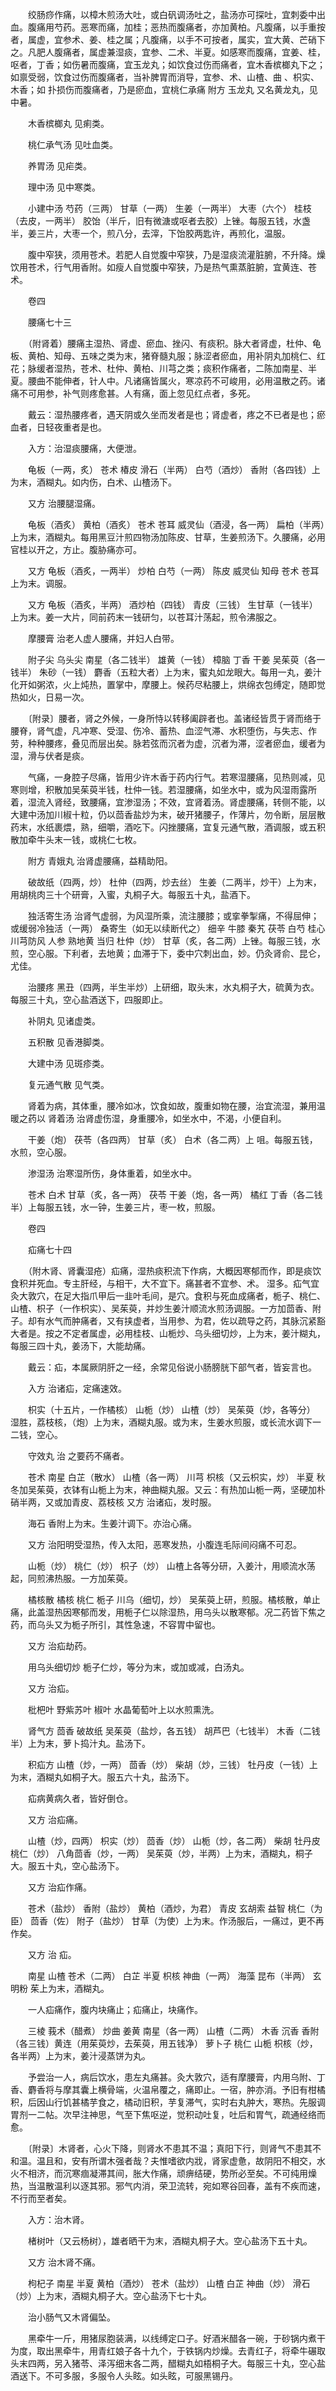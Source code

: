 <!-- { "loadSidebar": true } -->
　　绞肠痧作痛，以樟木煎汤大吐，或白矾调汤吐之，盐汤亦可探吐，宜刺委中出血。腹痛用芍药。恶寒而痛，加桂；恶热而腹痛者，亦加黄柏。凡腹痛，以手重按者，属虚，宜参术、姜、桂之属；凡腹痛，以手不可按者，属实，宜大黄、芒硝下之。凡肥人腹痛者，属虚兼湿痰，宜参、二术、半夏。如感寒而腹痛，宜姜、桂，呕者，丁香；如伤暑而腹痛，宜玉龙丸；如饮食过伤而痛者，宜木香槟榔丸下之；如禀受弱，饮食过伤而腹痛者，当补脾胃而消导，宜参、术、山楂、曲 、枳实、木香；如 扑损伤而腹痛者，乃是瘀血，宜桃仁承痛 附方  玉龙丸  又名黄龙丸，见中暑。

　　木香槟榔丸  见痢类。

　　桃仁承气汤  见吐血类。

　　养胃汤  见疟类。

　　理中汤  见中寒类。

　　小建中汤 芍药（三两） 甘草（一两） 生姜（一两半） 大枣（六个） 桂枝（去皮，一两半） 胶饴（半斤，旧有微溏或呕者去胶）上锉。每服五钱，水盏半，姜三片，大枣一个，煎八分，去滓，下饴胶两匙许，再煎化，温服。

　　腹中窄狭，须用苍术。若肥人自觉腹中窄狭，乃是湿痰流灌脏腑，不升降。燥饮用苍术，行气用香附。如瘦人自觉腹中窄狭，乃是热气熏蒸脏腑，宜黄连、苍术。

　　卷四

　　腰痛七十三

　　（附肾着）腰痛主湿热、肾虚、瘀血、挫闪、有痰积。脉大者肾虚，杜仲、龟板、黄柏、知母、五味之类为末，猪脊髓丸服；脉涩者瘀血，用补阴丸加桃仁、红花；脉缓者湿热，苍术、杜仲、黄柏、川芎之类；痰积作痛者，二陈加南星、半夏。腰曲不能伸者，针人中。凡诸痛皆属火，寒凉药不可峻用，必用温散之药。诸痛不可用参，补气则疼愈甚。人有痛，面上忽见红点者，多死。

　　戴云：湿热腰疼者，遇天阴或久坐而发者是也；肾虚者，疼之不已者是也；瘀血者，日轻夜重者是也。

　　入方：治湿痰腰痛，大便泄。

　　龟板（一两，炙） 苍术 椿皮 滑石（半两） 白芍（酒炒） 香附（各四钱）上为末，酒糊丸。如内伤，白术、山楂汤下。

　　又方  治腰腿湿痛。

　　龟板（酒炙） 黄柏（酒炙） 苍术 苍耳 威灵仙（酒浸，各一两） 扁柏（半两）上为末，酒糊丸。每用黑豆汁煎四物汤加陈皮、甘草，生姜煎汤下。久腰痛，必用官桂以开之，方止。腹胁痛亦可。

　　又方 龟板（酒炙，一两半） 炒柏 白芍（一两） 陈皮 威灵仙 知母 苍术 苍耳上为末。调服。

　　又方 龟板（酒炙，半两） 酒炒柏（四钱） 青皮（三钱） 生甘草（一钱半）上为末。姜一大片，同前药末一钱研匀，以苍耳汁荡起，煎令沸服之。

　　摩腰膏  治老人虚人腰痛，并妇人白带。

　　附子尖 乌头尖 南星（各二钱半） 雄黄（一钱） 樟脑 丁香 干姜 吴茱萸（各一钱半） 朱砂（一钱） 麝香（五粒大者）上为末，蜜丸如龙眼大。每用一丸，姜汁化开如粥浓，火上炖热，置掌中，摩腰上。候药尽粘腰上，烘绵衣包缚定，随即觉热如火，日易一次。

　　〔附录〕腰者，肾之外候，一身所恃以转移阖辟者也。盖诸经皆贯于肾而络于腰脊，肾气虚，凡冲寒、受湿、伤冷、蓄热、血涩气滞、水积堕伤，与失志、作劳，种种腰疼，叠见而层出矣。脉若弦而沉者为虚，沉者为滞，涩者瘀血，缓者为湿，滑与伏者是痰。

　　气痛，一身腔子尽痛，皆用少许木香于药内行气。若寒湿腰痛，见热则减，见寒则增，积散加吴茱萸半钱，杜仲一钱。若湿腰痛，如坐水中，或为风湿雨露所着，湿流入肾经，致腰痛，宜渗湿汤；不效，宜肾着汤。肾虚腰痛，转侧不能，以大建中汤加川椒十粒，仍以茴香盐炒为末，破开猪腰子，作薄片，勿令断，层层散药末，水纸裹煨，熟，细嚼，酒吃下。闪挫腰痛，宜复元通气散，酒调服，或五积散加牵牛头末一钱，或桃仁七枚。

　　附方  青娥丸  治肾虚腰痛，益精助阳。

　　破故纸（四两，炒） 杜仲（四两，炒去丝） 生姜（二两半，炒干）上为末，用胡桃肉三十个研膏，入蜜，丸桐子大。每服五十丸，盐酒下。

　　独活寄生汤  治肾气虚弱，为风湿所乘，流注腰膝；或挛拳掣痛，不得屈伸；或缓弱冷独活（一两） 桑寄生（如无以续断代之） 细辛 牛膝 秦艽 茯苓 白芍 桂心 川芎防风 人参 熟地黄 当归 杜仲（炒） 甘草（炙，各二两）上锉。每服三钱，水煎，空心服。下利者，去地黄；血滞于下，委中穴刺出血，妙。仍灸肾俞、昆仑，尤佳。

　　治腰疼 黑丑（四两，半生半炒）上研细，取头末，水丸桐子大，硫黄为衣。每服三十丸，空心盐酒送下，四服即止。

　　补阴丸  见诸虚类。

　　五积散  见香港脚类。

　　大建中汤  见斑疹类。

　　复元通气散  见气类。

　　肾着为病，其体重，腰冷如冰，饮食如故，腹重如物在腰，治宜流湿，兼用温暖之药以 肾着汤  治肾虚伤湿，身重腰冷，如坐水中，不渴，小便自利。

　　干姜（炮） 茯苓（各四两） 甘草（炙） 白术（各二两）上 咀。每服五钱，水煎，空心服。

　　渗湿汤  治寒湿所伤，身体重着，如坐水中。

　　苍术 白术 甘草（炙，各一两） 茯苓 干姜（炮，各一两） 橘红 丁香（各二钱半）上每服五钱，水一钟，生姜三片，枣一枚，煎服。

　　卷四

　　疝痛七十四

　　（附木肾、肾囊湿疮）疝痛，湿热痰积流下作病，大概因寒郁而作，即是痰饮食积并死血。专主肝经，与相干，大不宜下。痛甚者不宜参、术。 湿多。疝气宜灸大敦穴，在足大指爪甲后一韭叶毛间，是穴。食积与死血成痛者，栀子、桃仁、山楂、枳子（一作枳实）、吴茱萸，并炒生姜汁顺流水煎汤调服。一方加茴香、附子。却有水气而肿痛者，又有挟虚者，当用参、为君，佐以疏导之药，其脉沉紧豁大者是。按之不定者属虚，必用桂枝、山栀炒、乌头细切炒，上为末，姜汁糊丸，每服三四十丸，姜汤下，大能劫痛。

　　戴云：疝，本属厥阴肝之一经，余常见俗说小肠膀胱下部气者，皆妄言也。

　　入方 治诸疝，定痛速效。

　　枳实（十五片，一作橘核） 山栀（炒） 山楂（炒） 吴茱萸（炒，各等分） 湿胜，荔枝核，（炮）上为末，酒糊丸服。或为末，生姜水煎服，或长流水调下一二钱，空心。

　　守效丸  治 之要药不痛者。

　　苍术 南星 白芷（散水） 山楂（各一两） 川芎 枳核（又云枳实，炒） 半夏 秋冬加吴茱萸，衣钵有山栀上为末，神曲糊丸服。又云：有热加山栀一两，坚硬加朴硝半两，又或加青皮、荔枝核 又方  治诸疝，发时服。

　　海石 香附上为末。生姜汁调下。亦治心痛。

　　又方  治阳明受湿热，传入太阳，恶寒发热，小腹连毛际间闷痛不可忍。

　　山栀（炒） 桃仁（炒） 枳子（炒） 山楂上各等分研，入姜汁，用顺流水荡起，同煎沸热服。一方加茱萸。

　　橘核散 橘核 桃仁 栀子 川乌（细切，炒） 吴茱萸上研，煎服。橘核散，单止痛，此盖湿热因寒郁而发，用栀子仁以除湿热，用乌头以散寒郁。况二药皆下焦之药，而乌头又为栀子所引，其性急速，不容胃中留也。

　　又方  治疝劫药。

　　用乌头细切炒 栀子仁炒，等分为末，或加或减，白汤丸。

　　又方  治疝。

　　枇杷叶 野紫苏叶 椒叶 水晶葡萄叶上以水煎熏洗。

　　肾气方 茴香 破故纸 吴茱萸（盐炒，各五钱） 胡芦巴（七钱半） 木香（二钱半）上为末，萝卜捣汁丸。盐汤下。

　　积疝方 山楂（炒，一两） 茴香（炒） 柴胡（炒，三钱） 牡丹皮（一钱）上为末，酒糊丸如桐子大。服五六十丸，盐汤下。

　　疝病黄病久者，皆好倒仓。

　　又方  治疝痛。

　　山楂（炒，四两） 枳实（炒） 茴香（炒） 山栀（炒，各二两） 柴胡 牡丹皮 桃仁（炒） 八角茴香（炒，一两） 吴茱萸（炒，半两）上为末，酒糊丸，桐子大。服五十丸，空心盐汤下。

　　又方  治疝作痛。

　　苍术（盐炒） 香附（盐炒） 黄柏（酒炒，为君） 青皮 玄胡索 益智 桃仁（为臣） 茴香（佐） 附子（盐炒） 甘草（为使）上为末。作汤服后，一痛过，更不再作矣。

　　又方  治 疝。

　　南星 山楂 苍术（二两） 白芷 半夏 枳核 神曲（一两） 海藻 昆布（半两） 玄明粉 茱上为末，酒糊丸。

　　一人疝痛作，腹内块痛止；疝痛止，块痛作。

　　三棱 莪术（醋煮） 炒曲 姜黄 南星（各一两） 山楂（二两） 木香 沉香 香附（各三钱）黄连（用茱萸炒，去茱萸，用五钱净） 萝卜子 桃仁 山栀 枳核（炒，各半两）上为末，姜汁浸蒸饼为丸。

　　予尝治一人，病后饮水，患左丸痛甚。灸大敦穴，适有摩腰膏，内用乌附、丁香、麝香将与摩其囊上横骨端，火温帛覆之，痛即止。一宿，肿亦消。予旧有柑橘积，后因山行饥甚橘芋食之，橘动旧积，芋复滞气，实时右丸肿大，寒热。先服调胃剂一二帖。次早注神思，气至下焦呕逆，觉积动吐复，吐后和胃气，疏通经络而愈。

　　〔附录〕木肾者，心火下降，则肾水不患其不温；真阳下行，则肾气不患其不和温。温且和，安有所谓木强者哉？夫惟嗜欲内戕，肾家虚惫，故阴阳不相交，水火不相济，而沉寒痼凝滞其间，胀大作痛，顽痹结硬，势所必至矣。不可纯用燥热，当温散温利以逐其邪。邪气内消，荣卫流转，宛如寒谷回春，盖有不疾而速，不行而至者矣。

　　入方：治木肾。

　　楮树叶（又云杨树），雄者晒干为末，酒糊丸桐子大。空心盐汤下五十丸。

　　又方  治木肾不痛。

　　枸杞子 南星 半夏 黄柏（酒炒） 苍术（盐炒） 山楂 白芷 神曲（炒） 滑石（炒）上为末，酒糊丸桐子大。空心盐汤下七十丸。

　　治小肠气又木肾偏坠。

　　黑牵牛一斤，用猪尿胞装满，以线缚定口子。好酒米醋各一碗，于砂锅内煮干为度，取出黑牵牛，用青红娘子各十九个，于铁锅内炒燥。去青红子，将牵牛碾取头末四两，另入猪苓、泽泻细末各二两，醋糊丸如梧桐子大。每服三十丸，空心盐酒送下。不可多服，多服令人头眩。如头眩，可服黑锡丹。

